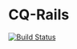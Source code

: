 # CQ-Rails

[![Build Status](https://travis-ci.org/wolox-training/cq-rails.svg?branch=master)](https://travis-ci.org/wolox-training/cq-rails)
